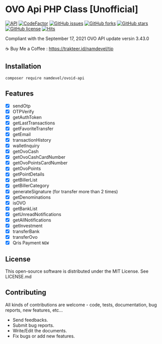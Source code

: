 # OVO Api PHP Class [Unofficial]
[![API](https://img.shields.io/badge/OVO%20API-September%2017%2C%202021-36ade1.svg)](https://www.ovo.id/features)
[![CodeFactor](https://www.codefactor.io/repository/github/namdevel/ovoid-api/badge)](https://www.codefactor.io/repository/github/namdevel/ovoid-api)
[![GitHub issues](https://img.shields.io/github/issues/namdevel/ovoid-API)](https://github.com/namdevel/ovoid-API/issues)
[![GitHub forks](https://img.shields.io/github/forks/namdevel/ovoid-API)](https://github.com/namdevel/ovoid-API/network)
[![GitHub stars](https://img.shields.io/github/stars/namdevel/ovoid-API)](https://github.com/namdevel/ovoid-API/stargazers)
[![GitHub license](https://img.shields.io/github/license/namdevel/ovoid-API)](https://github.com/namdevel/ovoid-API/blob/master/LICENSE)
[![Hits](https://hits.seeyoufarm.com/api/count/incr/badge.svg?url=https%3A%2F%2Fgithub.com%2Fnamdevel%2Fovoid-API&count_bg=%23F30000&title_bg=%23555555&icon=dev-dot-to.svg&icon_color=%23E7E7E7&title=VIEWS&edge_flat=false)](https://hits.seeyoufarm.com)

Compliant with the September 17, 2021 OVO API update versin 3.43.0

:coffee: Buy Me a Coffee : https://trakteer.id/namdevel/tip

Installation
------------
```
composer require namdevel/ovoid-api
```

Features
------------
- [x] sendOtp
- [x] OTPVerify
- [x] getAuthToken
- [x] getLastTransactions
- [x] getFavoriteTransfer
- [x] getEmail
- [x] transactionHistory
- [x] walletInquiry
- [x] getOvoCash
- [x] getOvoCashCardNumber
- [x] getOvoPointsCardNumber
- [x] getOvoPoints
- [x] getPointDetails
- [x] getBillerList
- [x] getBillerCategory
- [x] generateSignature (for transfer more than 2 times)
- [x] getDenominations
- [x] isOVO
- [x] getBankList
- [x] getUnreadNotifications
- [x] getAllNotifications
- [x] getInvestment
- [x] transferBank
- [x] transferOvo
- [x] Qris Payment `NEW`

License
------------

This open-source software is distributed under the MIT License. See LICENSE.md

Contributing
------------

All kinds of contributions are welcome - code, tests, documentation, bug reports, new features, etc...

* Send feedbacks.
* Submit bug reports.
* Write/Edit the documents.
* Fix bugs or add new features.
